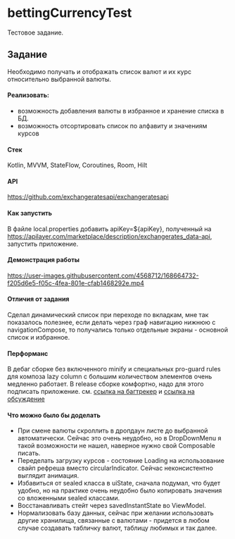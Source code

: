 # bettingCurrencyTest
Тестовое задание.

## Задание
Необходимо получать и отображать список валют и их курс относительно выбранной валюты.
#### Реализовать:
- возможность добавления валюты в избранное и хранение списка в БД.
- возможность отсортировать список по алфавиту и значениям курсов
#### Стек
Kotlin, MVVM, StateFlow, Coroutines, Room, Hilt
#### API
https://github.com/exchangeratesapi/exchangeratesapi

#### Как запустить
В файле local.properties добавить apiKey=${apiKey}, полученный на https://apilayer.com/marketplace/description/exchangerates_data-api, запустить приложение.

#### Демонстрация работы
https://user-images.githubusercontent.com/4568712/168664732-f205d6e5-f05c-4fea-801e-cfab1468292e.mp4

#### Отличия от задания
Сделал динамический список при переходе по вкладкам, мне так показалось полезнее, если делать через граф навигацию нижнюю с navigationCompose, то получались только отдельные экраны - основной список и избранное.

#### Перформанс
В дебаг сборке без включенного minify и специальных pro-guard rules для композа lazy column с большим количеством элементов очень медленно работает. В release сборке комфортно, надо для этого подписать приложение.
см. [ссылка на багтрекер](https://issuetracker.google.com/issues/210040434) и [ссылка на обсуждение](https://www.reddit.com/r/androiddev/comments/n61qxh/jetpack_compose_lazycolumn_laggy/)

#### Что можно было бы доделать 
* При смене валюты скроллить в дропдаун листе до выбранной автоматически. Сейчас это очень неудобно, но в DropDownMenu я такой возможности не нашел, наверное нужно свой Composable писать.
* Переделать загрузку курсов - состояние Loading на использование свайп рефреша вместо circularIndicator. Сейчас неконсистентно выглядит анимация.
* Избавиться от sealed класса в uiState, сначала подумал, что будет удобно, но на практике очень неудобно было копировать значения со вложенными sealed классами.
* Восстанавливать стейт через savedInstantState во ViewModel.
* Нормализовать базу данных, сейчас при желании использовать другие хранилища, связанные с валютами - придется в любом случае создавать табличку валют, таблицу любимых и так далее.
